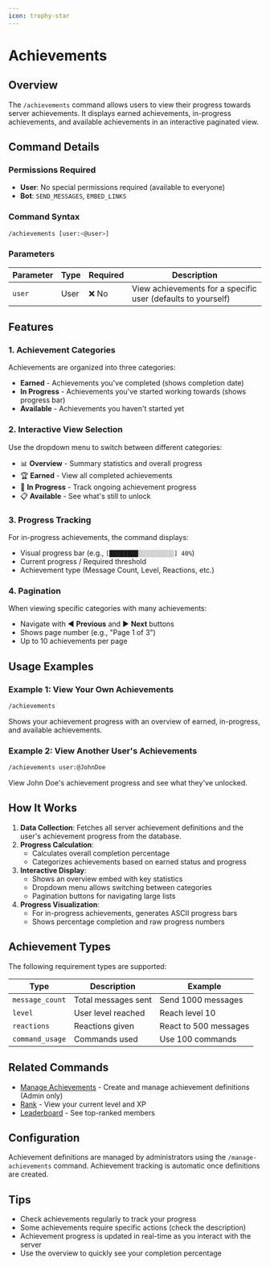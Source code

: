 ```yaml
---
icon: trophy-star
---
```


# Achievements

## Overview

The `/achievements` command allows users to view their progress towards server achievements. It displays earned achievements, in-progress achievements, and available achievements in an interactive paginated view.

## Command Details

### Permissions Required

* **User**: No special permissions required (available to everyone)
* **Bot**: `SEND_MESSAGES`, `EMBED_LINKS`

### Command Syntax

```bash
/achievements [user:<@user>]
```

### Parameters

| Parameter | Type | Required | Description                                                  |
| --------- | ---- | -------- | ------------------------------------------------------------ |
| `user`    | User | ❌ No     | View achievements for a specific user (defaults to yourself) |

## Features

### 1. **Achievement Categories**

Achievements are organized into three categories:

* **Earned** - Achievements you've completed (shows completion date)
* **In Progress** - Achievements you've started working towards (shows progress bar)
* **Available** - Achievements you haven't started yet

### 2. **Interactive View Selection**

Use the dropdown menu to switch between different categories:

* 📊 **Overview** - Summary statistics and overall progress
* 🏆 **Earned** - View all completed achievements
* 🎯 **In Progress** - Track ongoing achievement progress
* 📋 **Available** - See what's still to unlock

### 3. **Progress Tracking**

For in-progress achievements, the command displays:

* Visual progress bar (e.g., `[████████░░░░░░░░░░] 40%`)
* Current progress / Required threshold
* Achievement type (Message Count, Level, Reactions, etc.)

### 4. **Pagination**

When viewing specific categories with many achievements:

* Navigate with ◀️ **Previous** and ▶️ **Next** buttons
* Shows page number (e.g., "Page 1 of 3")
* Up to 10 achievements per page

## Usage Examples

### Example 1: View Your Own Achievements

```bash
/achievements
```

Shows your achievement progress with an overview of earned, in-progress, and available achievements.

### Example 2: View Another User's Achievements

```bash
/achievements user:@JohnDoe
```

View John Doe's achievement progress and see what they've unlocked.

## How It Works

1. **Data Collection**: Fetches all server achievement definitions and the user's achievement progress from the database.
2. **Progress Calculation**:
   * Calculates overall completion percentage
   * Categorizes achievements based on earned status and progress
3. **Interactive Display**:
   * Shows an overview embed with key statistics
   * Dropdown menu allows switching between categories
   * Pagination buttons for navigating large lists
4. **Progress Visualization**:
   * For in-progress achievements, generates ASCII progress bars
   * Shows percentage completion and raw progress numbers

## Achievement Types

The following requirement types are supported:

| Type            | Description         | Example               |
| --------------- | ------------------- | --------------------- |
| `message_count` | Total messages sent | Send 1000 messages    |
| `level`         | User level reached  | Reach level 10        |
| `reactions`     | Reactions given     | React to 500 messages |
| `command_usage` | Commands used       | Use 100 commands      |

## Related Commands

* [Manage Achievements](../utility/manage-achievements.md) - Create and manage achievement definitions (Admin only)
* [Rank](rank.md) - View your current level and XP
* [Leaderboard](leaderboard.md) - See top-ranked members

## Configuration

Achievement definitions are managed by administrators using the `/manage-achievements` command. Achievement tracking is automatic once definitions are created.

## Tips

* Check achievements regularly to track your progress
* Some achievements require specific actions (check the description)
* Achievement progress is updated in real-time as you interact with the server
* Use the overview to quickly see your completion percentage
